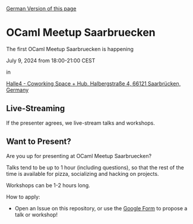 [German Version of this page](README_GERMAN.md)

# OCaml Meetup Saarbruecken

The first OCaml Meetup Saarbruecken is happening

July 9, 2024 from 18:00-21:00 CEST

in

[Halle4 - Coworking Space + Hub, Halbergstraße 4, 66121 Saarbrücken, Germany](https://www.openstreetmap.org/node/3718335101#map=19/49.23218/7.00577)

## Live-Streaming

If the presenter agrees, we live-stream talks and workshops.

## Want to Present?

Are you up for presenting at OCaml Meetup Saarbruecken?

Talks tend to be up to 1 hour (including questions), so that the rest of the time is available for pizza, socializing and hacking on projects.

Workshops can be 1-2 hours long.

How to apply:

- Open an Issue on this repository, or use the [Google Form](https://forms.gle/8dabZCNp3SXWJYW29) to propose a talk or workshop!
